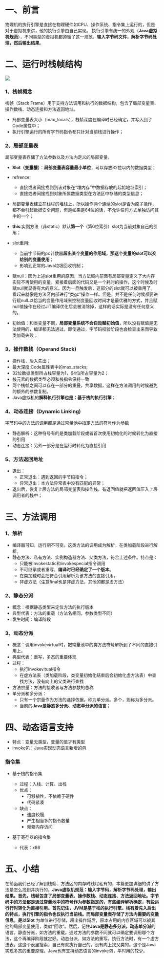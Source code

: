# 一、前言

物理机的执行引擎是直接在物理硬件如CPU、操作系统、指令集上运行的，但是对于虚拟机来讲，他的执行引擎由自己实现。
执行引擎有统一的外观（**Java虚拟机规范**），不同类型的虚拟机都遵循了这一规范，**输入字节码文件，解析字节码处理，然后输出结果**。

# 二、运行时栈帧结构

![](https://docs.google.com/drawings/d/1HYoVAFuorwxiHTxnNyMiO8UdzgFLP9WpW323OjM-UM4/pub?w=657&h=446)
### 1、栈帧概念

栈帧（Stack Frame）用于支持方法调用和执行的数据结构，包含了局部变量表、操作数栈、动态连接和方法返回地址。

+ 局部变量表大小（max_locals），栈帧深度在编译时已经确定，并写入到了Code属性中；
+ 执行引擎运行的所有字节码指令都只针对当前栈进行操作；

### 2、局部变量表
 
局部变量表存储了方法参数以及方法内定义的局部变量。

+ **Slot（变量槽）**：**局部变量表容量最小单位**，可以存放32位以内的数据类型；
+ refrence:
	+ 直接或者间接找到到该对象在“堆内存”中数据存放的起始地址索引；
	+ 直接或者间接找到对象所属数据类型在方法区中存储的类型信息；
+ 局部变量表建立在线程的堆栈上，所以操作两个连续的slot是否为原子操作，都不会引起数据安全问题，但是如果是64位的话，不允许任何方式单独访问其中的一个；
+ **this**:实例方法（非static）默认**第一个**（第0位索引）slot为当前对象自己的引用；
+ slot重用:
	+ 当前字节码的pc计数器**超出某个变量的作用域，那这个变量的slot可以交给别的变量使用**；
	+ 影响到正常的Java垃圾回收机制；

+ 赋null：因为上述slot重用的原因，当方法域内前面有局部变量定义了大内存实际不再使用的变量，紧接着后面的代码又是一个耗时的操作，这个时候及时赋null就显得有大的意义。因为一旦触发后，这部分的slot就可以被重用了。看起来就像是方法区内部进行“类gc"操作一样。但是，并不是任何时候都要进行赋null.以恰当的变量作用域来控制变量回收时间才是最优雅的方式，并且赋null值操作在经过JIT编译优化后会被消除掉，这样的话实际是没有任何意义的。

+ 初始值：和类变量不同，**局部变量系统不会自动赋初始值**，所以没有赋值是无法使用的，编译都无法通过。即使通过，字节码校验阶段也会检查出来而导致类加载失败；

### 3、操作数栈（Operand Stack)

+ 操作栈，后入先出；
+ 最大深度:Code属性表中的max_stacks;
+ 32位数据类型所占栈容量为1，64位所占容量为2；
+ 栈元素的数据类型必须和栈指令保持一致
+ 两个栈帧之间可以存在一部分的重叠，共享数据，这样在方法调用的时候避免的额外的参数复制。
+ Java虚拟机的**解释执行引擎也是：基于栈的执行引擎**；

### 4、动态连接（Dynamic Linking)

字节码中的方法的调用都是通过常量池中指定方法的符号作为参数

+ 静态解析：这种符号有的是类加载阶段或者首次使用初始化的时候转化为直接的引用
+ 动态连接：另外一部分是在运行时转化为直接引用

### 5、方法返回地址

+ 退出：
	+ 正常退出：遇到返回的字节码指令；
	+ 异常退出：本方法异常表中没有匹配的异常；
+ 退出后，恢复上层方法的局部变量表和操作栈，有返回值就把返回值压入上层调用者的栈中；

# 三、方法调用

### 1、解析

+ 编译器可知，运行期不可变。这类方法的调用成为解析，在类加载阶段进行解析。
+ 静态方法、私有方法、实例构造器方法、父类方法，符合上述条件。特点是：
	+ 只能被invokestatic和invokespecial指令调用
	+ 不可继承或者重写，**编译时已经确定了一个版本**。
	+ 在类加载时会把符合引用解析为该方法的直接引用。
	+ 非虚方法（注意final也是非虚方法，其他的都是虚方法）

### 2、静态分派
+ 概念：根据静态类型来定位方法的执行版本
+ 典型代表：方法的重载（方法名相同，参数类型不同）
+ 发生时间：编译阶段

### 3、动态分派
+ 概念：调用invokevirtual时，把常量池中的类方法符号解析到了不同的直接引用上。
+ 典型代表：重写，多态的重要体现
+ 过程：
	+ 执行invokevitual指令
	+ 在虚方法表（类加载阶段，类变量初始化结束后会初始化虚方法表）中查找方法，没有向上的父类进行查找
+ 方法宗量：方法的接收者与方法参数的总称
+ 单分派和多分派：
	+ 只有一个宗量作为方法的选择依据，称为单分派。多个，则称为多分派。
	+ 当前的**Java是静态多分派、动态单分派的语言**；

# 四、动态语言支持

+ 特点：变量无类型，变量的值才有类型
+ invoke包：Java实现动态语言新增的包

### 指令集
+ 基于栈的指令集
	+ 过程：入栈、计算、出栈
	+ 优点：
		+ 可移植性，不依赖于硬件
		+ 代码紧凑
	+ 缺点：
		+ 速度较慢
		+ 产生相当多的指令数量
		+ 频繁内存访问

+ 基于寄存器的指令集
	+ 代表：x86

# 五、小结

在前面我们已经了解到栈帧、方法区的内存时线程私有的，本篇更加详细的讲了方法是怎么找到并执行的。**Java虚拟机规范：输入字节码，解析字节码处理，输出结果。**首先，栈帧包含了局部变量表、操作数栈、动态连接、方法返回地址。字节码中的方法都是通过常量池中的符号作为参数指定的，有些编译解析确定，有些运行行时转化为直接引用。首先记住，**JVM是基于栈的执行引擎**。栈有着先入后出的特点，执行引擎的指令也仅执行当前栈。而局部变量表存储了方法内需要的变量信息，是以**Slot** 为单位进行存储，超出操作域后，原本占用的内存区域可以被其他的局部变量使用，类似“回收”。然后，记住**Java是静态多分派，动态单分派**的语言。静态分派，如方法的重载。通过方法的参数不同就可以确定要调用哪个方法，这个再编译阶段就定好。动态分派，如方法的重写。执行方法时，有一个虚方法表。这这个表里搜索，自己有就执行自己的，没有向上找父类的。这个是Java实现多态的重要原理。Java也有支持动态语言的invoke包，平时用的较少。